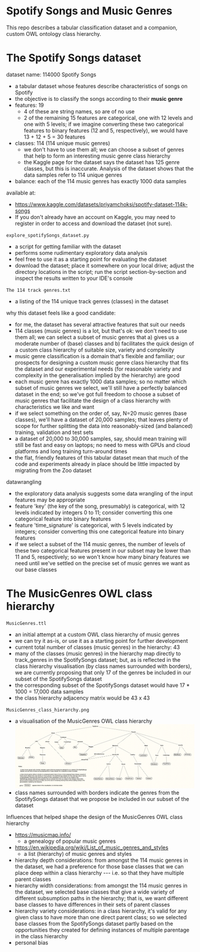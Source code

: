 # Spotify Songs and Music Genres

This repo describes a tabular classification dataset and a companion, custom OWL ontology class hierarchy.

# The Spotify Songs dataset

dataset name: 114000 Spotify Songs
* a tabular dataset whose features describe characteristics of songs on Spotify
* the objective is to classify the songs according to their **music genre**
* features: 19
  - 4 of these are string names, so are of no use
  - 2 of the remaining 15 features are categorical, one with 12 levels and one with 5 levels; if we imagine converting these two categorical features to binary features (12 and 5, respectively), we would have 13 + 12 + 5 = 30 features
* classes: 114  (114 unique music genres)
  - we don't have to use them all; we can choose a subset of genres that help to form an interesting music genre class hierarchy
  - the Kaggle page for the dataset says the dataset has 125 genre classes, but this is inaccurate. Analysis of the dataset shows that the data samples refer to 114 unique genres
* balance: each of the 114 music genres has exactly 1000 data samples

available at:
* https://www.kaggle.com/datasets/priyamchoksi/spotify-dataset-114k-songs
* If you don't already have an account on Kaggle, you may need to register in order to access and download the dataset (not sure).

`explore_spotifySongs_dataset.py`
* a script for getting familiar with the dataset
* performs some rudimentary exploratory data analysis
* feel free to use it as a starting point for evaluating the dataset
* download the dataset; place it somewhere on your local drive; adjust the directory locations in the script; run the script section-by-section and inspect the results written to your IDE's console

`The 114 track genres.txt`
* a listing of the 114 unique track genres (classes) in the dataset

why this dataset feels like a good candidate:
* for me, the dataset has several attractive features that suit our needs
* 114 classes (music genres) is a lot, but that's ok: we don't need to use them all; we can select a subset of music genres that a) gives us a moderate number of (base) classes and b) facilitates the quick design of a custom class hierarchy of suitable size, variety and complexity
* music genre classification is a domain that's flexible and familiar; our prospects for designing a custom music genre class hierarchy that fits the dataset and our experimental needs (for reasonable variety and complexity in the generalisation implied by the hierarchy) are good
* each music genre has exactly 1000 data samples; so no matter which subset of music genres we select, we'll still have a perfectly balanced dataset in the end; so we've got full freedom to choose a subset of music genres that facilitate the design of a class hierarchy with characteristics we like and want
* if we select something on the order of, say, N=20 music genres (base classes), we'll have a dataset of 20,000 samples; that leaves plenty of scope for further splitting the data into reasonably-sized (and balanced) training, validation and test sets
* a dataset of 20,000 to 30,000 samples, say, should mean training will still be fast and easy on laptops; no need to mess with GPUs and cloud platforms and long training turn-around times
* the flat, friendly features of this tabular dataset mean that much of the code and experiments already in place should be little impacted by migrating from the Zoo dataset 

datawrangling
* the exploratory data analysis suggests some data wrangling of the input features may be appropriate
* feature 'key' (the key of the song, presumably) is categorical, with 12 levels indicated by integers 0 to 11; consider converting this one categorical feature into binary features 
* feature 'time_signature' is categorical, with 5 levels indicated by integers; consider converting this one categorical feature into binary features
* if we select a subset of the 114 music genres, the number of levels of these two categorical features present in our subset may be lower than 11 and 5, respectively; so we won't know how many binary features we need until we've settled on the precise set of music genres we want as our base classes

# The MusicGenres OWL class hierarchy

`MusicGenres.ttl`
* an initial attempt at a custom OWL class hierarchy of music genres
* we can try it as-is, or use it as a starting point for further development
* current total number of classes (music genres) in the hierarchy: 43
* many of the classes (music genres) in the hierarchy map directly to track_genres in the SpotifySongs dataset; but, as is reflected in the class hierarchy visualisation (by class names surrounded with borders), we are currently proposing that only 17 of the genres be included in our subset of the SpotifySongs dataset
* the corresponding subset of the SpotifySongs dataset would have 17 * 1000 = 17,000 data samples
* the class hierarchy adjacency matrix would be 43 x 43

`MusicGenres_class_hierarchy.png`
* a visualisation of the MusicGenres OWL class hierarchy
![MusicGenres](MusicGenres_class_hierarchy.png "MusicGenres OWL class hierarchy")
* class names surrounded with borders indicate the genres from the SpotifySongs dataset that we propose be included in our subset of the dataset

Influences that helped shape the design of the MusicGenres OWL class hierarchy
* https://musicmap.info/
  - a genealogy of popular music genres
* https://en.wikipedia.org/wiki/List_of_music_genres_and_styles
  - a list (hierarchy) of music genres and styles
* hierarchy depth considerations: from amongst the 114 music genres in the dataset, we had a preference for those base classes that we can place deep within a class hierarchy --- i.e. so that they have multiple parent classes
* hierarchy width considerations: from amongst the 114 music genres in the dataset, we selected base classes that give a wide variety of different subsumption paths in the hierarchy; that is, we want different base classes to have differences in their sets of parent classes
* hierarchy variety considerations: in a class hierarchy, it's valid for any given class to have more than one direct parent class; so we selected base classes from the SpotifySongs dataset partly based on the opportunities they created for defining instances of multiple parentage in the class hierarchy
* personal bias


